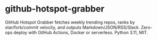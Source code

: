 # github-hotspot-grabber
GitHub Hotspot Grabber fetches weekly trending repos, ranks by star/fork/commit velocity, and outputs Markdown/JSON/RSS/Slack. Zero-ops deploy with GitHub Actions, Docker or serverless. Python 3.11, MIT.
